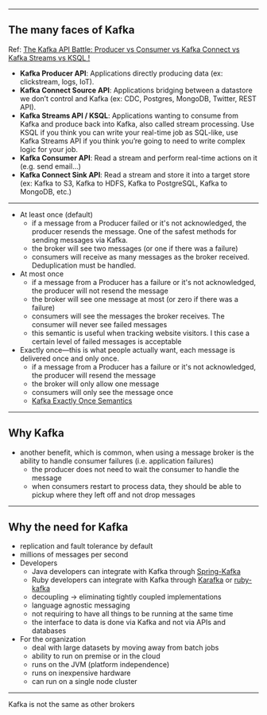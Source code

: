
---
## The many faces of Kafka
Ref: [The Kafka API Battle: Producer vs Consumer vs Kafka Connect vs Kafka Streams vs KSQL !](https://medium.com/@stephane.maarek/the-kafka-api-battle-producer-vs-consumer-vs-kafka-connect-vs-kafka-streams-vs-ksql-ef584274c1e)
* **Kafka Producer API**: Applications directly producing data (ex: clickstream, logs, IoT).
* **Kafka Connect Source API**: Applications bridging between a datastore we don’t control and Kafka (ex: CDC, Postgres, MongoDB, Twitter, REST API).
* **Kafka Streams API / KSQL**: Applications wanting to consume from Kafka and produce back into Kafka, also called stream processing. Use KSQL if you think you can write your real-time job as SQL-like, use Kafka Streams API if you think you’re going to need to write complex logic for your job.
* **Kafka Consumer API**: Read a stream and perform real-time actions on it (e.g. send email…)
* **Kafka Connect Sink API**: Read a stream and store it into a target store (ex: Kafka to S3, Kafka to HDFS, Kafka to PostgreSQL, Kafka to MongoDB, etc.)
---

* At least once (default)
  * if a message from a Producer failed or it's not acknowledged, the producer resends the message. One of the safest methods for sending messages via Kafka.
  * the broker will see two messages (or one if there was a failure)
  * consumers will receive as many messages as the broker received. Deduplication must be handled.
* At most once
  * if a message from a Producer has a failure or it's not acknowledged, the producer will not resend the message
  * the broker will see one message at most (or zero if there was a failure)
  * consumers will see the messages the broker receives. The consumer will never see failed messages
  * this semantic is useful when tracking website visitors. I this case a certain level of failed messages is acceptable
* Exactly once—this is what people actually want, each message is delivered once and only once.
   * if a message from a Producer has a failure or it's not acknowledged, the producer will resend the message
   * the broker will only allow one message
   * consumers will only see the message once
   * [Kafka Exactly Once Semantics](https://hevodata.com/blog/kafka-exactly-once/)

---

## Why Kafka

* another benefit, which is common, when using a message broker is the ability to handle consumer failures (i.e. application failures)
  * the producer does not need to wait the consumer to handle the message
  * when consumers restart to process data, they should be able to pickup where they left off and not drop messages

---

## Why the need for Kafka

* replication and fault tolerance by default
* millions of messages per second
* Developers
  * Java developers can integrate with Kafka through [Spring-Kafka](https://spring.io/projects/spring-kafka)
  * Ruby developers can integrate with Kafka through [Karafka](https://github.com/karafka/karafka) or [ruby-kafka
](https://github.com/zendesk/ruby-kafka)
  * decoupling -> eliminating tightly coupled implementations
  * language agnostic messaging
  * not requiring to have all things to be running at the same time
  * the interface to data is done via Kafka and not via APIs and databases
* For the organization
  * deal with large datasets by moving away from batch jobs
  * ability  to run on premise or in the cloud
  * runs on the JVM (platform independence)
  * runs on inexpensive hardware
  * can run on a single node cluster

---

Kafka is not the same as other brokers
